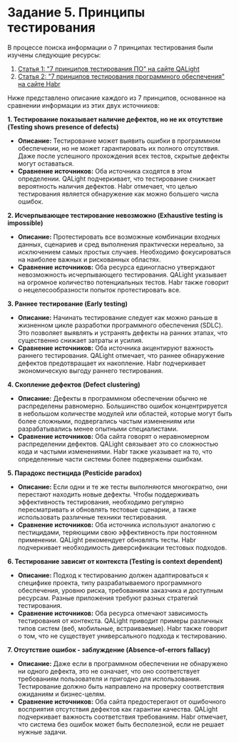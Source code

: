 # Задание 5. Принципы тестирования

В процессе поиска информации о 7 принципах тестирования были изучены следующие ресурсы:

1.  [Статья 1: "7 принципов тестирования ПО" на сайте QALight](https://qalight.ua/ru/baza-znaniy/printsipyi-testirovaniya/)
2.  [Статья 2: "7 принципов тестирования программного обеспечения" на сайте Habr](https://habr.com/ru/articles/699990/)

Ниже представлено описание каждого из 7 принципов, основанное на сравнении информации из этих двух источников:

**1. Тестирование показывает наличие дефектов, но не их отсутствие (Testing shows presence of defects)**

* **Описание:** Тестирование может выявить ошибки в программном обеспечении, но не может гарантировать их полного отсутствия. Даже после успешного прохождения всех тестов, скрытые дефекты могут оставаться.
* **Сравнение источников:** Оба источника сходятся в этом определении. QALight подчеркивает, что тестирование снижает вероятность наличия дефектов. Habr отмечает, что целью тестирования является обнаружение как можно большего числа ошибок.

**2. Исчерпывающее тестирование невозможно (Exhaustive testing is impossible)**

* **Описание:** Протестировать все возможные комбинации входных данных, сценариев и сред выполнения практически нереально, за исключением самых простых случаев. Необходимо фокусироваться на наиболее важных и рискованных областях.
* **Сравнение источников:** Оба ресурса единогласно утверждают невозможность исчерпывающего тестирования. QALight указывает на огромное количество потенциальных тестов. Habr также говорит о нецелесообразности попыток протестировать все.

**3. Раннее тестирование (Early testing)**

* **Описание:** Начинать тестирование следует как можно раньше в жизненном цикле разработки программного обеспечения (SDLC). Это позволяет выявлять и устранять дефекты на ранних этапах, что существенно снижает затраты и усилия.
* **Сравнение источников:** Оба источника акцентируют важность раннего тестирования. QALight отмечает, что раннее обнаружение дефектов предотвращает их накопление. Habr подчеркивает экономическую выгоду раннего тестирования.

**4. Скопление дефектов (Defect clustering)**

* **Описание:** Дефекты в программном обеспечении обычно не распределены равномерно. Большинство ошибок концентрируется в небольшом количестве модулей или областей, которые могут быть более сложными, подвергались частым изменениям или разрабатывались менее опытными специалистами.
* **Сравнение источников:** Оба сайта говорят о неравномерном распределении дефектов. QALight связывает это со сложностью кода и частыми изменениями. Habr также указывает на то, что определенные части системы более подвержены ошибкам.

**5. Парадокс пестицида (Pesticide paradox)**

* **Описание:** Если одни и те же тесты выполняются многократно, они перестают находить новые дефекты. Чтобы поддерживать эффективность тестирования, необходимо регулярно пересматривать и обновлять тестовые сценарии, а также использовать различные техники тестирования.
* **Сравнение источников:** Оба источника используют аналогию с пестицидами, теряющими свою эффективность при постоянном применении. QALight рекомендует обновлять тесты. Habr подчеркивает необходимость диверсификации тестовых подходов.

**6. Тестирование зависит от контекста (Testing is context dependent)**

* **Описание:** Подход к тестированию должен адаптироваться к специфике проекта, типу разрабатываемого программного обеспечения, уровню риска, требованиям заказчика и доступным ресурсам. Разные приложения требуют разных стратегий тестирования.
* **Сравнение источников:** Оба ресурса отмечают зависимость тестирования от контекста. QALight приводит примеры различных типов систем (веб, мобильные, встраиваемые). Habr также говорит о том, что не существует универсального подхода к тестированию.

**7. Отсутствие ошибок - заблуждение (Absence-of-errors fallacy)**

* **Описание:** Даже если в программном обеспечении не обнаружено ни одного дефекта, это не означает, что оно соответствует требованиям пользователя и пригодно для использования. Тестирование должно быть направлено на проверку соответствия ожиданиям и бизнес-целям.
* **Сравнение источников:** Оба сайта предостерегают от ошибочного восприятия отсутствия дефектов как гарантии качества. QALight подчеркивает важность соответствия требованиям. Habr отмечает, что система без ошибок может быть бесполезной, если не решает нужные задачи.